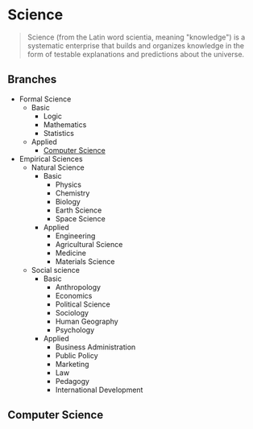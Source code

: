 # Science

> Science (from the Latin word scientia, meaning "knowledge") is a systematic enterprise that builds and organizes knowledge in the form of testable explanations 
> and predictions about the universe.

## Branches

- Formal Science
    - Basic
        - Logic
        - Mathematics
        - Statistics
    - Applied 
        - [Computer Science](#Computer-Science)
- Empirical Sciences
    - Natural Science
        - Basic
            - Physics
            - Chemistry
            - Biology
            - Earth Science
            - Space Science
        - Applied
            - Engineering
            - Agricultural Science
            - Medicine
            - Materials Science
    - Social science
        - Basic
            - Anthropology
            - Economics
            - Political Science
            - Sociology
            - Human Geography
            - Psychology   
        - Applied
            - Business Administration
            - Public Policy
            - Marketing
            - Law
            - Pedagogy
            - International Development

## Computer Science
